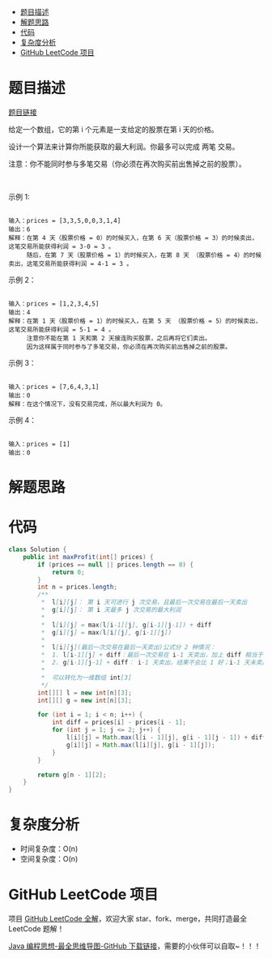 
- [题目描述](#题目描述)
- [解题思路](#解题思路)
- [代码](#代码)
- [复杂度分析](#复杂度分析)
- [GitHub LeetCode 项目](#github-leetcode-项目)

# 题目描述

[题目链接](https://leetcode-cn.com/problems/best-time-to-buy-and-sell-stock-iii/)

给定一个数组，它的第 i 个元素是一支给定的股票在第 i 天的价格。

设计一个算法来计算你所能获取的最大利润。你最多可以完成 两笔 交易。

注意：你不能同时参与多笔交易（你必须在再次购买前出售掉之前的股票）。

 

示例 1:

```

输入：prices = [3,3,5,0,0,3,1,4]
输出：6
解释：在第 4 天（股票价格 = 0）的时候买入，在第 6 天（股票价格 = 3）的时候卖出，这笔交易所能获得利润 = 3-0 = 3 。
     随后，在第 7 天（股票价格 = 1）的时候买入，在第 8 天 （股票价格 = 4）的时候卖出，这笔交易所能获得利润 = 4-1 = 3 。
```

示例 2：

```

输入：prices = [1,2,3,4,5]
输出：4
解释：在第 1 天（股票价格 = 1）的时候买入，在第 5 天 （股票价格 = 5）的时候卖出，这笔交易所能获得利润 = 5-1 = 4 。   
     注意你不能在第 1 天和第 2 天接连购买股票，之后再将它们卖出。   
     因为这样属于同时参与了多笔交易，你必须在再次购买前出售掉之前的股票。

```

示例 3：

```

输入：prices = [7,6,4,3,1] 
输出：0 
解释：在这个情况下，没有交易完成，所以最大利润为 0。
```

示例 4：

```

输入：prices = [1]
输出：0

```

# 解题思路

# 代码

```java
class Solution {
	public int maxProfit(int[] prices) {
		if (prices == null || prices.length == 0) {
			return 0;
		}
		int n = prices.length;
		/**
		 *  l[i][j]： 第 i 天可进行 j 次交易，且最后一次交易在最后一天卖出
		 *  g[i][j]： 第 i 天最多 j 次交易的最大利润
		 *  
		 *  l[i][j] = max(l[i-1][j], g[i-1][j-1]) + diff 
		 *  g[i][j] = max(l[i][j], g[i-1][j])
		 *  
		 *  l[i][j](最后一次交易在最后一天卖出)公式分 2 种情况：
		 *  1. l[i-1][j] + diff：最后一次交易在 i-1 天卖出，加上 diff 相当于 i-1 天没卖，最后一天卖，不增加交易次数
		 *  2. g[i-1][j-1] + diff： i-1 天卖出，结果不会比 1 好；i-1 天未卖出，则可以卖，增加交易次数
		 *  
		 *  可以转化为一维数组 int[3]
		 */
		int[][] l = new int[n][3];
		int[][] g = new int[n][3];

		for (int i = 1; i < n; i++) {
			int diff = prices[i] - prices[i - 1];
			for (int j = 1; j <= 2; j++) {
				l[i][j] = Math.max(l[i - 1][j], g[i - 1][j - 1]) + diff;
				g[i][j] = Math.max(l[i][j], g[i - 1][j]);
			}
		}

		return g[n - 1][2];
	}
}
```

# 复杂度分析

- 时间复杂度：O(n)
- 空间复杂度：O(n)

# GitHub LeetCode 项目

项目 [GitHub LeetCode 全解](https://github.com/LjyYano/LeetCode)，欢迎大家 star、fork、merge，共同打造最全 LeetCode 题解！

[Java 编程思想-最全思维导图-GitHub 下载链接](https://github.com/LjyYano/Thinking_in_Java_MindMapping)，需要的小伙伴可以自取~！！！